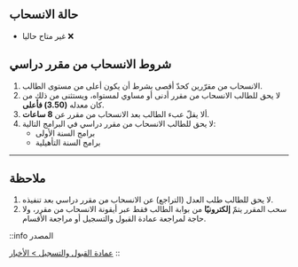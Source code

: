 ## حالة الانسحاب

- غير متاح حاليا ❌

<!-- 
- متاح ✅
- **الفترة:** أسبوعين  

| البداية                                                   | النهاية                                                  |
|------------------------------------------------------------|---------------------------------------------------------- |
| يوم الأحد 29/10/1446هـ الموافق 27/04/2025م                | يوم الخميس 10/11/1446هـ الموافق 08/05/2025م             | 
-->

## شروط الانسحاب من مقرر دراسي

1. الانسحاب من مقرّرين كحدّ أقصى بشرط أن يكون أعلى من مستوى الطالب.
2. لا يحق للطالب الانسحاب من مقرر أدنى أو مساوي لمستواه، ويستثنى من ذلك من كان معدله **(3.50) فأعلى**.
3. ألا يقلّ عبء الطالب بعد الانسحاب من مقرر عن **8 ساعات**.
4. لا يحق للطالب الانسحاب من مقرر دراسي في البرامج التالية:
   - برامج السنة الأولى
   - برامج السنة التأهيلية

---

## ملاحظة

1. لا يحق للطالب طلب العدل (التراجع) عن الانسحاب من مقرر دراسي بعد تنفيذه.
2. سحب المقرر يتمّ **إلكترونيًا** من بوابة الطالب فقط عبر أيقونة الانسحاب من مقرر، ولا حاجة لمراجعة عمادة القبول والتسجيل أو مراجعة الأقسام.

::info
المصدر

[عمادة القبول والتسجيل > الأخبار](https://uqu.edu.sa/App/News/162793)
::
